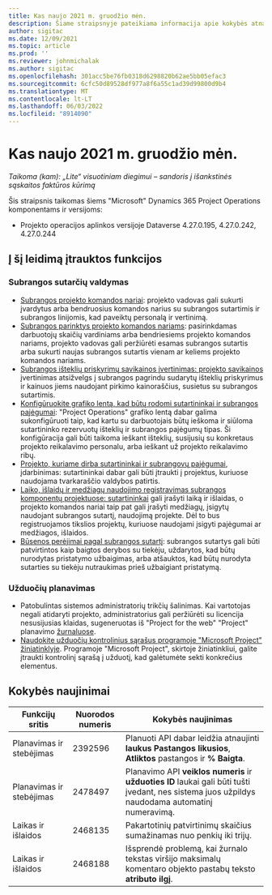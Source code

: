 ```yaml
---
title: Kas naujo 2021 m. gruodžio mėn.
description: Šiame straipsnyje pateikiama informacija apie kokybės atnaujinimus, kuriuos galima rasti 2021 m. gruodžio mėn.
author: sigitac
ms.date: 12/09/2021
ms.topic: article
ms.prod: ''
ms.reviewer: johnmichalak
ms.author: sigitac
ms.openlocfilehash: 301acc5be76fb0318d6298820b62ae5bb05efac3
ms.sourcegitcommit: 6cfc50d89528df977a8f6a55c1ad39d99800d9b4
ms.translationtype: MT
ms.contentlocale: lt-LT
ms.lasthandoff: 06/03/2022
ms.locfileid: "8914090"
---
```

# <a name="whats-new-december-2021---project-operations-lite-deployment"></a>Kas naujo 2021 m. gruodžio mėn.

_Taikoma (kam): „Lite“ visuotiniam diegimui – sandoris į išankstinės sąskaitos faktūros kūrimą_

Šis straipsnis taikomas šiems "Microsoft" Dynamics 365 Project Operations komponentams ir versijoms:

- Projekto operacijos aplinkos versijoje Dataverse 4.27.0.195, 4.27.0.242, 4.27.0.244


## <a name="features-included-in-this-release"></a>Į šį leidimą įtrauktos funkcijos

### <a name="subcontract-management"></a>Subrangos sutarčių valdymas 

- [Subrangos projekto komandos nariai](../subcontracting/subcontracting-project-team-members.md): projekto vadovas gali sukurti įvardytus arba bendruosius komandos narius su subrangos sutartimis ir subrangos linijomis, kad paveiktų personalą ir vertinimą.
- [Subrangos parinktys projekto komandos nariams](../subcontracting/subcon-options.md): pasirinkdamas darbuotojų skaičių vardiniams arba bendriesiems projekto komandos nariams, projekto vadovas gali peržiūrėti esamas subrangos sutartis arba sukurti naujas subrangos sutartis vienam ar keliems projekto komandos nariams. 
- [Subrangos išteklių priskyrimų savikainos įvertinimas: projekto savikainos](../subcontracting/costing-subcon-ra.md) įvertinimas atsižvelgs į subrangos pagrindu sudarytų išteklių priskyrimus ir kainuos jiems naudojant pirkimo kainoraščius, susietus su subrangos sutartimis. 
- [Konfigūruokite grafiko lentą, kad būtų rodomi sutartininkai ir subrangos pajėgumai](../subcontracting/configure-sb-subcon.md): "Project Operations" grafiko lentą dabar galima sukonfigūruoti taip, kad kartu su darbuotojais būtų ieškoma ir siūloma sutartininko rezervuotų išteklių ir subrangos pajėgumų tipas. Ši konfigūracija gali būti taikoma ieškant išteklių, susijusių su konkretaus projekto reikalavimo personalu, arba ieškant už projekto reikalavimo ribų.
- [Projekto, kuriame dirba sutartininkai ir subrangovų pajėgumai](../subcontracting/staffing-cw.md), įdarbinimas: sutartininkai dabar gali būti įtraukti į projektus, kuriuose naudojama tvarkaraščio valdybos patirtis.
- [Laiko, išlaidų ir medžiagų naudojimo registravimas subrangos komponentų projektuose: sutartininkai](../subcontracting/recording-subcon-actuals.md) gali įrašyti laiką ir išlaidas, o projekto komandos nariai taip pat gali įrašyti medžiagų, įsigytų naudojant subrangos sutartį, naudojimą projekte. Dėl to bus registruojamos tikslios projektų, kuriuose naudojami įsigyti pajėgumai ar medžiagos, išlaidos.
- [Būsenos perėjimai pagal subrangos sutartį](../subcontracting/subcon-states.md): subrangos sutartys gali būti patvirtintos kaip baigtos derybos su tiekėju, uždarytos, kad būtų nurodytas pristatymo užbaigimas, arba atšauktos, kad būtų nurodyta sutarties su tiekėju nutraukimas prieš užbaigiant pristatymą.

### <a name="task-planning"></a>Užduočių planavimas
- Patobulintas sistemos administratorių trikčių šalinimas. Kai vartotojas negali atidaryti projekto, administratorius gali peržiūrėti su licencija nesusijusias klaidas, sugeneruotas iš "Project for the web" "Project" planavimo [žurnaluose](../../project-management/schedule-api-logs.md).
- [Naudokite užduočių kontrolinius sąrašus programoje "Microsoft Project" žiniatinklyje](https://support.microsoft.com/en-us/office/use-task-checklists-in-microsoft-project-for-the-web-c69bcf73-5c75-4ad3-9893-6d6f92360e9c). Programoje "Microsoft Project", skirtoje žiniatinkliui, galite įtraukti kontrolinį sąrašą į užduotį, kad galėtumėte sekti konkrečius elementus.

## <a name="quality-updates"></a>Kokybės naujinimai

| **Funkcijų sritis** | **Nuorodos numeris** | **Kokybės naujinimas** |
| --- | --- | --- |
| Planavimas ir stebėjimas | 2392596 | Planuoti API dabar leidžia atnaujinti **laukus Pastangos likusios**, **Atliktos** pastangos ir **% Baigta**. |
| Planavimas ir stebėjimas | 2478497 | Planavimo API **veiklos numeris** ir **užduoties ID** laukai gali būti tušti įvedant, nes sistema juos užpildys naudodama automatinį numeravimą.|
| Laikas ir išlaidos | 2468135 | Pakartotinių patvirtinimų skaičius sumažinamas nuo penkių iki trijų. |
| Laikas ir išlaidos | 2468188 | Išsprendė problemą, kai žurnalo tekstas viršijo maksimalų komentaro objekto pastabų teksto **atributo** **ilgį**. |
